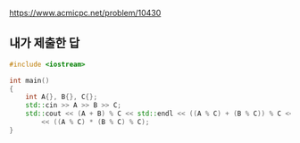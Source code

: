 https://www.acmicpc.net/problem/10430

내가 제출한 답
-----
```cpp
#include <iostream>

int main()
{
	int A{}, B{}, C{};
	std::cin >> A >> B >> C;
	std::cout << (A + B) % C << std::endl << ((A % C) + (B % C)) % C << std::endl << (A * B) % C << std::endl
		<< ((A % C) * (B % C) % C);
}
```
